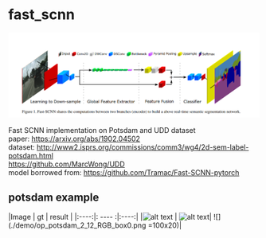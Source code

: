 # fast_scnn

![alt text](./demo/PaperImage.PNG "Model structure")  

Fast SCNN implementation on Potsdam and UDD dataset  
paper: https://arxiv.org/abs/1902.04502  
dataset: http://www2.isprs.org/commissions/comm3/wg4/2d-sem-label-potsdam.html  
https://github.com/MarcWong/UDD  
model borrowed from: https://github.com/Tramac/Fast-SCNN-pytorch  

## potsdam example
|Image | gt | result |
|:----:|: ---- :|:----:|
|![alt text](./demo/op_potsdam_2_12_RGB_box0.tif)  | ![alt text](./demo/op_potsdam_2_12_label_box0.tif)| ![](./demo/op_potsdam_2_12_RGB_box0.png =100x20)|
